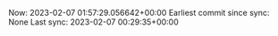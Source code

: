 Now: 2023-02-07 01:57:29.056642+00:00 Earliest commit since sync: None Last sync: 2023-02-07 00:29:35+00:00
